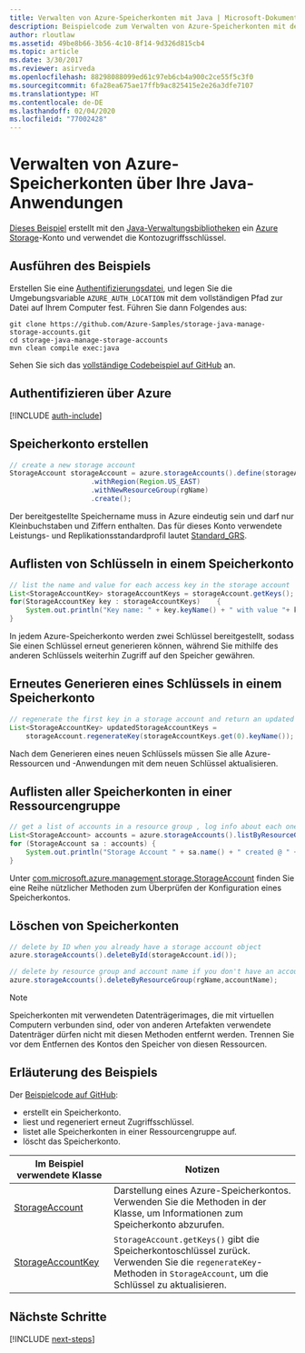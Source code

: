 ```yaml
---
title: Verwalten von Azure-Speicherkonten mit Java | Microsoft-Dokumentation
description: Beispielcode zum Verwalten von Azure-Speicherkonten mit dem Azure SDK für Java
author: rloutlaw
ms.assetid: 49be8b66-3b56-4c10-8f14-9d326d815cb4
ms.topic: article
ms.date: 3/30/2017
ms.reviewer: asirveda
ms.openlocfilehash: 88298088099ed61c97eb6cb4a900c2ce55f5c3f0
ms.sourcegitcommit: 6fa28ea675ae17ffb9ac825415e2e26a3dfe7107
ms.translationtype: HT
ms.contentlocale: de-DE
ms.lasthandoff: 02/04/2020
ms.locfileid: "77002428"
---
```

# <a name="manage-azure-storage-accounts-from-your-java-applications"></a>Verwalten von Azure-Speicherkonten über Ihre Java-Anwendungen

[Dieses Beispiel](https://github.com/Azure-Samples/storage-java-manage-storage-accounts) erstellt mit den [Java-Verwaltungsbibliotheken](https://github.com/Azure/azure-sdk-for-java) ein [Azure Storage](https://docs.microsoft.com/azure/storage/storage-introduction)-Konto und verwendet die Kontozugriffsschlüssel. 

## <a name="run-the-sample"></a>Ausführen des Beispiels

Erstellen Sie eine [Authentifizierungsdatei](https://github.com/Azure/azure-sdk-for-java/blob/master/AUTH.md), und legen Sie die Umgebungsvariable `AZURE_AUTH_LOCATION` mit dem vollständigen Pfad zur Datei auf Ihrem Computer fest. Führen Sie dann Folgendes aus:

```
git clone https://github.com/Azure-Samples/storage-java-manage-storage-accounts.git
cd storage-java-manage-storage-accounts
mvn clean compile exec:java
```

Sehen Sie sich das [vollständige Codebeispiel auf GitHub](https://github.com/Azure-Samples/storage-java-manage-storage-accounts) an.

## <a name="authenticate-with-azure"></a>Authentifizieren über Azure

[!INCLUDE [auth-include](includes/java-auth-include.md)] 

## <a name="create-a-storage-account"></a>Speicherkonto erstellen

```java
// create a new storage account
StorageAccount storageAccount = azure.storageAccounts().define(storageAccountName)
                    .withRegion(Region.US_EAST)
                    .withNewResourceGroup(rgName)
                    .create();
```

Der bereitgestellte Speichername muss in Azure eindeutig sein und darf nur Kleinbuchstaben und Ziffern enthalten. Das für dieses Konto verwendete Leistungs- und Replikationsstandardprofil lautet [Standard_GRS](https://docs.microsoft.com/azure/storage/common/storage-redundancy-grs).

## <a name="list-keys-in-a-storage-account"></a>Auflisten von Schlüsseln in einem Speicherkonto
```java
// list the name and value for each access key in the storage account
List<StorageAccountKey> storageAccountKeys = storageAccount.getKeys();
for(StorageAccountKey key : storageAccountKeys)    {
    System.out.println("Key name: " + key.keyName() + " with value "+ key.value());
}
```

In jedem Azure-Speicherkonto werden zwei Schlüssel bereitgestellt, sodass Sie einen Schlüssel erneut generieren können, während Sie mithilfe des anderen Schlüssels weiterhin Zugriff auf den Speicher gewähren.

## <a name="regenerate-a-key-in-a-storage-account"></a>Erneutes Generieren eines Schlüssels in einem Speicherkonto

```java
// regenerate the first key in a storage account and return an updated list of keys 
List<StorageAccountKey> updatedStorageAccountKeys =
    storageAccount.regenerateKey(storageAccountKeys.get(0).keyName());
```

Nach dem Generieren eines neuen Schlüssels müssen Sie alle Azure-Ressourcen und -Anwendungen mit dem neuen Schlüssel aktualisieren.

## <a name="list-all-storage-accounts-in-a-resource-group"></a>Auflisten aller Speicherkonten in einer Ressourcengruppe
```java
// get a list of accounts in a resource group , log info about each one
List<StorageAccount> accounts = azure.storageAccounts().listByResourceGroup(rgName);
for (StorageAccount sa : accounts) {
    System.out.println("Storage Account " + sa.name() + " created @ " + sa.creationTime());
}
```

Unter [com.microsoft.azure.management.storage.StorageAccount](https://docs.microsoft.com/java/api/com.microsoft.azure.management.storage.storageaccount) finden Sie eine Reihe nützlicher Methoden zum Überprüfen der Konfiguration eines Speicherkontos.

## <a name="delete-a-storage-account"></a>Löschen von Speicherkonten
```java
// delete by ID when you already have a storage account object
azure.storageAccounts().deleteById(storageAccount.id());

// delete by resource group and account name if you don't have an account object
azure.storageAccounts().deleteByResourceGroup(rgName,accountName);
```

> [!NOTE]
> Speicherkonten mit verwendeten Datenträgerimages, die mit virtuellen Computern verbunden sind, oder von anderen Artefakten verwendete Datenträger dürfen nicht mit diesen Methoden entfernt werden. Trennen Sie vor dem Entfernen des Kontos den Speicher von diesen Ressourcen.

## <a name="sample-explanation"></a>Erläuterung des Beispiels

Der [Beispielcode auf GitHub](https://github.com/Azure-Samples/storage-java-manage-storage-accounts):

- erstellt ein Speicherkonto.
- liest und regeneriert erneut Zugriffsschlüssel.
- listet alle Speicherkonten in einer Ressourcengruppe auf.
- löscht das Speicherkonto. 

| Im Beispiel verwendete Klasse | Notizen
|-------|-------|
| [StorageAccount](https://docs.microsoft.com/java/api/com.microsoft.azure.management.storage.storageaccount)  | Darstellung eines Azure-Speicherkontos. Verwenden Sie die Methoden in der Klasse, um Informationen zum Speicherkonto abzurufen.
| [StorageAccountKey](https://docs.microsoft.com/java/api/com.microsoft.azure.management.storage.storageaccountkey) | `StorageAccount.getKeys()` gibt die Speicherkontoschlüssel zurück. Verwenden Sie die `regenerateKey`-Methoden in `StorageAccount`, um die Schlüssel zu aktualisieren.

## <a name="next-steps"></a>Nächste Schritte

[!INCLUDE [next-steps](includes/java-next-steps.md)]
